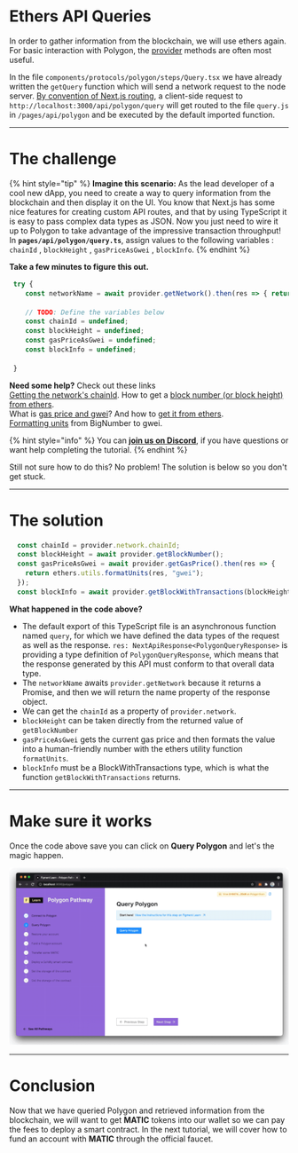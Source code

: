 # Ethers API Queries

In order to gather information from the blockchain, we will use ethers again. For basic interaction with Polygon, the [provider](https://docs.ethers.io/v5/api/providers/provider/) methods are often most useful. 

In the file `components/protocols/polygon/steps/Query.tsx` we have already written the `getQuery` function which will send a network request to the node server. [By convention of Next.js routing](https://nextjs.org/docs/api-routes/introduction), a client-side request to `http://localhost:3000/api/polygon/query` will get routed to the file `query.js` in `/pages/api/polygon` and be executed by the default imported function.

-------------------------------------

# The challenge

{% hint style="tip" %}
**Imagine this scenario:** As the lead developer of a cool new dApp, you need to create a way to query information from the blockchain and then display it on the UI. You know that Next.js has some nice features for creating custom API routes, and that by using TypeScript it is easy to pass complex data types as JSON. Now you just need to wire it up to Polygon to take advantage of the impressive transaction throughput! In **`pages/api/polygon/query.ts`**, assign values to the following variables : `chainId` , `blockHeight` , `gasPriceAsGwei` , `blockInfo`.
{% endhint %}

**Take a few minutes to figure this out.**

```typescript
 try {
    const networkName = await provider.getNetwork().then(res => { return res.name })

    // TODO: Define the variables below
    const chainId = undefined;
    const blockHeight = undefined;
    const gasPriceAsGwei = undefined;
    const blockInfo = undefined;

 }
```

**Need some help?** Check out these links  
[Getting the network's chainId](https://ethereum.stackexchange.com/questions/82365/how-get-network-id-with-ethers-js).
How to get a [block number (or block height) from ethers](https://docs.ethers.io/v5/api/providers/provider/#Provider-getBlockNumber).  
What is [gas price and gwei](https://gwei.io/)? And how to [get it from ethers](https://docs.ethers.io/v5/api/providers/provider/#Provider-getGasPrice).  
[Formatting units](https://docs.ethers.io/v5/api/utils/display-logic/#utils-formatUnits) from BigNumber to gwei.

{% hint style="info" %}
You can [**join us on Discord**](https://discord.gg/fszyM7K), if you have questions or want help completing the tutorial.
{% endhint %}

Still not sure how to do this? No problem! The solution is below so you don't get stuck.

-------------------------------------

# The solution

```typescript
  const chainId = provider.network.chainId;
  const blockHeight = await provider.getBlockNumber();
  const gasPriceAsGwei = await provider.getGasPrice().then(res => {
    return ethers.utils.formatUnits(res, "gwei");
  });
  const blockInfo = await provider.getBlockWithTransactions(blockHeight);
```

**What happened in the code above?**

* The default export of this TypeScript file is an asynchronous function named `query`, for which we have defined the data types of the request as well as the response. `res: NextApiResponse<PolygonQueryResponse>` is providing a type definition of `PolygonQueryResponse`, which means that the response generated by this API must conform to that overall data type. 
* The `networkName` awaits `provider.getNetwork` because it returns a Promise, and then we will return the name property of the response object.
* We can get the `chainId` as a property of `provider.network`.
* `blockHeight` can be taken directly from the returned value of `getBlockNumber` 
* `gasPriceAsGwei` gets the current gas price and then formats the value into a human-friendly number with the ethers utility function `formatUnits`.
* `blockInfo` must be a BlockWithTransactions type, which is what the function `getBlockWithTransactions` returns.

-------------------------------------

# Make sure it works

Once the code above save you can click on **Query Polygon** and let's the magic happen.

![](../../../.gitbook/assets/pathways/polygon/polygon-query.gif)

-------------------------------------

# Conclusion

Now that we have queried Polygon and retrieved information from the blockchain, we will want to get **MATIC** tokens into our wallet so we can pay the fees to deploy a smart contract. In the next tutorial, we will cover how to fund an account with **MATIC** through the official faucet.

